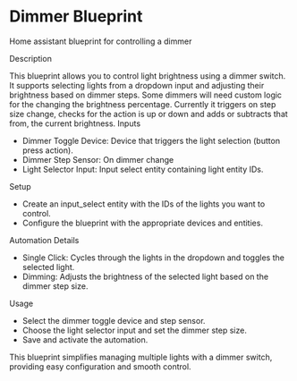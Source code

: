 # Dimmer Blueprint
Home assistant blueprint for controlling a dimmer

Description

This blueprint allows you to control light brightness using a dimmer switch. It supports selecting lights from a dropdown input and adjusting their brightness based on dimmer steps.
Some dimmers will need custom logic for the changing the brightness percentage. Currently it triggers on step size change, checks for the action is up or down and adds or subtracts that from, the current brightness.
Inputs

- Dimmer Toggle Device: Device that triggers the light selection (button press action).
- Dimmer Step Sensor: On dimmer change 
- Light Selector Input: Input select entity containing light entity IDs.
    
Setup

- Create an input_select entity with the IDs of the lights you want to control.
- Configure the blueprint with the appropriate devices and entities.

Automation Details

- Single Click: Cycles through the lights in the dropdown and toggles the selected light.
- Dimming: Adjusts the brightness of the selected light based on the dimmer step size.

Usage

- Select the dimmer toggle device and step sensor.
- Choose the light selector input and set the dimmer step size.
- Save and activate the automation.

This blueprint simplifies managing multiple lights with a dimmer switch, providing easy configuration and smooth control.
